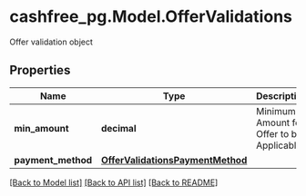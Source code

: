# cashfree_pg.Model.OfferValidations
Offer validation object

## Properties

Name | Type | Description | Notes
------------ | ------------- | ------------- | -------------
**min_amount** | **decimal** | Minimum Amount for Offer to be Applicable | [optional] 
**payment_method** | [**OfferValidationsPaymentMethod**](OfferValidationsPaymentMethod.md) |  | 

[[Back to Model list]](../README.md#documentation-for-models) [[Back to API list]](../README.md#documentation-for-api-endpoints) [[Back to README]](../README.md)

